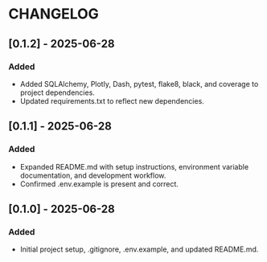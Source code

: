 # CHANGELOG

## [0.1.2] - 2025-06-28
### Added
- Added SQLAlchemy, Plotly, Dash, pytest, flake8, black, and coverage to project dependencies.
- Updated requirements.txt to reflect new dependencies.

## [0.1.1] - 2025-06-28
### Added
- Expanded README.md with setup instructions, environment variable documentation, and development workflow.
- Confirmed .env.example is present and correct.

## [0.1.0] - 2025-06-28
### Added
- Initial project setup, .gitignore, .env.example, and updated README.md.
